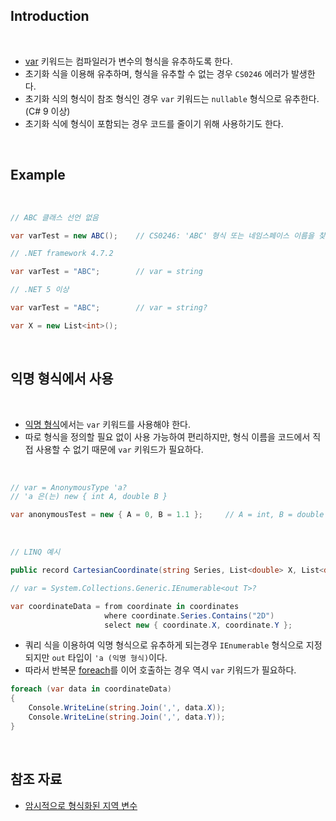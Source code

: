 ## Introduction

<br>

- [var](https://learn.microsoft.com/ko-kr/dotnet/csharp/language-reference/statements/declarations#implicitly-typed-local-variables) 키워드는 컴파일러가 변수의 형식을 유추하도록 한다.
- 초기화 식을 이용해 유추하며, 형식을 유추할 수 없는 경우 `CS0246` 에러가 발생한다.
- 초기화 식의 형식이 참조 형식인 경우 `var` 키워드는 `nullable` 형식으로 유추한다. (C# 9 이상)
- 초기화 식에 형식이 포함되는 경우 코드를 줄이기 위해 사용하기도 한다.

<br>

## Example

<br>

```cs
// ABC 클래스 선언 없음

var varTest = new ABC();    // CS0246: 'ABC' 형식 또는 네임스페이스 이름을 찾을 수 없습니다. using 지시문 또는 어셈블리 참조가 있는지 확인하세요.
```
```cs
// .NET framework 4.7.2

var varTest = "ABC";        // var = string

// .NET 5 이상

var varTest = "ABC";        // var = string?
```
```cs
var X = new List<int>();
```

<br>

## 익명 형식에서 사용

<br>

- [익명 형식](https://learn.microsoft.com/ko-kr/dotnet/csharp/fundamentals/types/anonymous-types)에서는 `var` 키워드를 사용해야 한다.
- 따로 형식을 정의할 필요 없이 사용 가능하여 편리하지만, 형식 이름을 코드에서 직접 사용할 수 없기 때문에 `var` 키워드가 필요하다.

<br>

```cs
// var = AnonymousType 'a?
// 'a 은(는) new { int A, double B }

var anonymousTest = new { A = 0, B = 1.1 };     // A = int, B = double
```

<br>

```cs
// LINQ 예시

public record CartesianCoordinate(string Series, List<double> X, List<double> Y);
```
```cs
// var = System.Collections.Generic.IEnumerable<out T>?

var coordinateData = from coordinate in coordinates
                     where coordinate.Series.Contains("2D")
                     select new { coordinate.X, coordinate.Y };
```

- 쿼리 식을 이용하여 익명 형식으로 유추하게 되는경우 `IEnumerable` 형식으로 지정되지만 `out` 타입이 `'a (익명 형식)`이다.
- 따라서 반복문 [foreach](https://learn.microsoft.com/ko-kr/dotnet/csharp/language-reference/statements/iteration-statements#the-foreach-statement)를 이어 호출하는 경우 역시 `var` 키워드가 필요하다.

```cs
foreach (var data in coordinateData)
{
    Console.WriteLine(string.Join(',', data.X));
    Console.WriteLine(string.Join(',', data.Y));
}
```

<br>

## 참조 자료

- [암시적으로 형식화된 지역 변수](https://learn.microsoft.com/ko-kr/dotnet/csharp/language-reference/statements/declarations#implicitly-typed-local-variables)